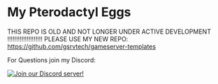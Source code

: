 # My Pterodactyl Eggs

THIS REPO IS OLD AND NOT LONGER UNDER ACTIVE DEVELOPMENT !!!!!!!!!!!!!!!!!!!!
PLEASE USE MY NEW REPO: https://github.com/gsrvtech/gameserver-templates

For Questions join my Discord:

[![Join our Discord server!](https://invidget.switchblade.xyz/raurR4vshX)](http://discord.gg/raurR4vshX)
